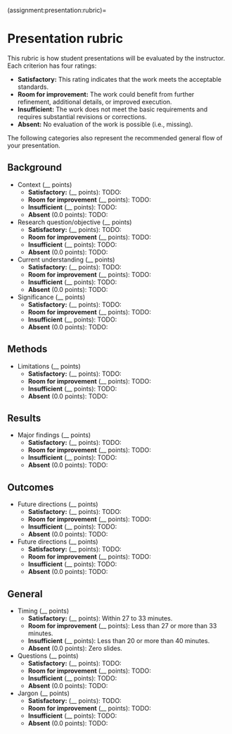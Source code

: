 (assignment:presentation:rubric)=
# Presentation rubric

This rubric is how student presentations will be evaluated by the instructor.
Each criterion has four ratings:

- **Satisfactory:**
  This rating indicates that the work meets the acceptable standards.
- **Room for improvement:**
  The work could benefit from further refinement, additional details, or improved execution.
- **Insufficient:**
  The work does not meet the basic requirements and requires substantial revisions or corrections.
- **Absent:**
  No evaluation of the work is possible (i.e., missing).

The following categories also represent the recommended general flow of your presentation.

## Background

- Context (__ points)
  - **Satisfactory:** (__  points):
    TODO:
  - **Room for improvement** (__  points):
    TODO:
  - **Insufficient** (__ points):
    TODO:
  - **Absent** (0.0 points):
    TODO:
- Research question/objective (__ points)
  - **Satisfactory:** (__  points):
    TODO:
  - **Room for improvement** (__  points):
    TODO:
  - **Insufficient** (__ points):
    TODO:
  - **Absent** (0.0 points):
    TODO:
- Current understanding (__ points)
  - **Satisfactory:** (__  points):
    TODO:
  - **Room for improvement** (__  points):
    TODO:
  - **Insufficient** (__ points):
    TODO:
  - **Absent** (0.0 points):
    TODO:
- Significance (__ points)
  - **Satisfactory:** (__  points):
    TODO:
  - **Room for improvement** (__  points):
    TODO:
  - **Insufficient** (__ points):
    TODO:
  - **Absent** (0.0 points):
    TODO:

## Methods

- Limitations (__ points)
  - **Satisfactory:** (__  points):
    TODO:
  - **Room for improvement** (__  points):
    TODO:
  - **Insufficient** (__ points):
    TODO:
  - **Absent** (0.0 points):
    TODO:

## Results

- Major findings (__ points)
  - **Satisfactory:** (__  points):
    TODO:
  - **Room for improvement** (__  points):
    TODO:
  - **Insufficient** (__ points):
    TODO:
  - **Absent** (0.0 points):
    TODO:

## Outcomes

- Future directions (__ points)
  - **Satisfactory:** (__  points):
    TODO:
  - **Room for improvement** (__  points):
    TODO:
  - **Insufficient** (__ points):
    TODO:
  - **Absent** (0.0 points):
    TODO:
- Future directions (__ points)
  - **Satisfactory:** (__  points):
    TODO:
  - **Room for improvement** (__  points):
    TODO:
  - **Insufficient** (__ points):
    TODO:
  - **Absent** (0.0 points):
    TODO:

## General

- Timing (__ points)
  - **Satisfactory:** (__  points):
    Within 27 to 33 minutes.
  - **Room for improvement** (__  points):
    Less than 27 or more than 33 minutes.
  - **Insufficient** (__ points):
    Less than 20 or more than 40 minutes.
  - **Absent** (0.0 points):
    Zero slides.
- Questions (__ points)
  - **Satisfactory:** (__  points):
    TODO:
  - **Room for improvement** (__  points):
    TODO:
  - **Insufficient** (__ points):
    TODO:
  - **Absent** (0.0 points):
    TODO:
- Jargon (__ points)
  - **Satisfactory:** (__  points):
    TODO:
  - **Room for improvement** (__  points):
    TODO:
  - **Insufficient** (__ points):
    TODO:
  - **Absent** (0.0 points):
    TODO:
